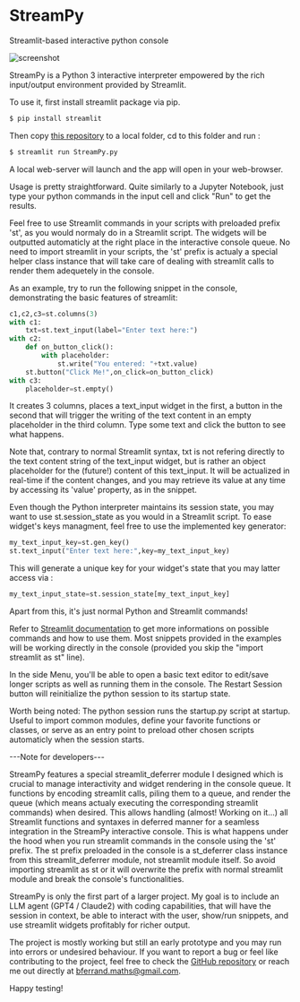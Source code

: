 # StreamPy
Streamlit-based interactive python console

![screenshot](https://github.com/B4PT0R/StreamPy/assets/139615657/de7ca127-367a-4084-9166-51bc2ef035b5)


StreamPy is a Python 3 interactive interpreter empowered by the rich input/output environment provided by Streamlit.

To use it, first install streamlit package via pip.
```bash
$ pip install streamlit
```

Then copy [this repository](https://github.com/B4PT0R/StreamPy) to a local folder, cd to this folder and run :
```bash
$ streamlit run StreamPy.py 
```
A local web-server will launch and the app will open in your web-browser.

Usage is pretty straightforward. Quite similarly to a Jupyter Notebook, just type your python commands in the input cell and click "Run" to get the results.

Feel free to use Streamlit commands in your scripts with preloaded prefix 'st', as you would normaly do in a Streamlit script. 
The widgets will be outputted automaticly at the right place in the interactive console queue.
No need to import streamlit in your scripts, the 'st' prefix is actualy a special helper class instance that will take care of dealing with streamlit calls to render them adequetely in the console.

As an example, try to run the following snippet in the console, demonstrating the basic features of streamlit:
```python
c1,c2,c3=st.columns(3)
with c1:
    txt=st.text_input(label="Enter text here:")
with c2:
    def on_button_click():
        with placeholder:
            st.write("You entered: "+txt.value)
    st.button("Click Me!",on_click=on_button_click)
with c3:
    placeholder=st.empty()
```
It creates 3 columns, places a text_input widget in the first, a button in the second that will trigger the writing of the text content in an empty placeholder in the third column.
Type some text and click the button to see what happens.

Note that, contrary to normal Streamlit syntax, txt is not refering directly to the text content string of the text_input widget, but is rather an object placeholder for the (future!) content of this text_input. It will be actualized in real-time if the content changes, and you may retrieve its value at any time by accessing its 'value' property, as in the snippet.

Even though the Python interpreter maintains its session state, you may want to use st.session_state as you would in a Streamlit script.
To ease widget's keys managment, feel free to use the implemented key generator:
```python
my_text_input_key=st.gen_key()
st.text_input("Enter text here:",key=my_text_input_key)
``` 
This will generate a unique key for your widget's state that you may latter access via :
```python
my_text_input_state=st.session_state[my_text_input_key]
``` 
Apart from this, it's just normal Python and Streamlit commands!

Refer to [Streamlit documentation](https://docs.streamlit.io/library/api-reference) to get more informations on possible commands and how to use them. Most snippets provided in the examples will be working directly in the console (provided you skip the "import streamlit as st" line).

In the side Menu, you'll be able to open a basic text editor to edit/save longer scripts as well as running them in the console.
The Restart Session button will reinitialize the python session to its startup state.

Worth being noted: The python session runs the startup.py script at startup. Useful to import common modules, define your favorite functions or classes, or serve as an entry point to preload other chosen scripts automaticly when the session starts.

---Note for developers---

StreamPy features a special streamlit_deferrer module I designed which is crucial to manage interactivity and widget rendering in the console queue. It functions by encoding streamlit calls, piling them to a queue, and render the queue (which means actualy executing the corresponding streamlit commands) when desired. This allows handling (almost! Working on it...) all Streamlit functions and syntaxes in deferred manner for a seamless integration in the StreamPy interactive console. This is what happens under the hood when you run streamlit commands in the console using the 'st' prefix. 
The st prefix preloaded in the console is a st_deferrer class instance from this streamlit_deferrer module, not streamlit module itself. So avoid importing streamlit as st or it will overwrite the prefix with normal streamlit module and break the console's functionalities.

StreamPy is only the first part of a larger project. My goal is to include an LLM agent (GPT4 / Claude2) with coding capabilities, that will have the session in context, be able to interact with the user, show/run snippets, and use streamlit widgets profitably for richer output. 

The project is mostly working but still an early prototype and you may run into errors or undesired behaviour. If you want to report a bug or feel like contributing to the project, feel free to check the [GitHub repository](https://github.com/B4PT0R/StreamPy) or reach me out directly at bferrand.maths@gmail.com.

Happy testing!
